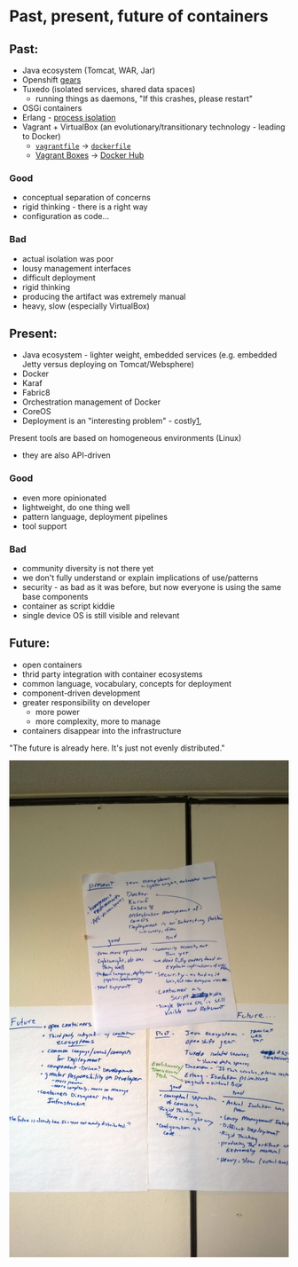 # Past, present, future of containers

## Past:
 - Java ecosystem (Tomcat, WAR, Jar)
 - Openshift [gears](http://thenewstack.io/red-hat-openshift-part-1-from-gears-to-docker/)
 - Tuxedo (isolated services, shared data spaces)
    * running things as daemons, "If this crashes, please restart"
 - OSGi containers
 - Erlang - [process isolation](http://cacm.acm.org/magazines/2010/9/98014-erlang/fulltext)
 - Vagrant + VirtualBox (an evolutionary/transitionary technology - leading to Docker)
   - [`vagrantfile`](https://www.vagrantup.com/docs/vagrantfile/) -> [`dockerfile`](https://docs.docker.com/engine/reference/builder/)
   - [Vagrant Boxes](https://www.vagrantup.com/docs/boxes.html) -> [Docker Hub](https://docs.docker.com/docker-hub/repos/)

### Good

* conceptual separation of concerns
* rigid thinking - there is a right way
* configuration as code...

### Bad

* actual isolation was poor 
* lousy management interfaces
* difficult deployment
* rigid thinking
* producing the artifact was extremely manual
* heavy, slow (especially VirtualBox)

## Present:
 - Java ecosystem - lighter weight, embedded services (e.g. embedded Jetty versus deploying on Tomcat/Websphere)
 - Docker
 - Karaf
 - Fabric8
 - Orchestration management of Docker
 - CoreOS
 - Deployment is an "interesting problem" - costly[1](https://dougseven.com/2014/04/17/knightmare-a-devops-cautionary-tale/),

Present tools are based on homogeneous environments (Linux)
 - they are also API-driven

### Good

* even more opinionated
* lightweight, do one thing well
* pattern language, deployment pipelines
* tool support

### Bad

* community diversity is not there yet
* we don't fully understand or explain implications of use/patterns
* security - as bad as it was before, but now everyone is using the same base components
* container as script kiddie
* single device OS is still visible and relevant

## Future:
 - open containers
 - thrid party integration with container ecosystems
 - common language, vocabulary, concepts for deployment
 - component-driven development
 - greater responsibility on developer
   - more power
   - more complexity, more to manage
 - containers disappear into the infrastructure

"The future is already here. It's just not evenly distributed."

![](images/containers-past-present-future.jpg )

